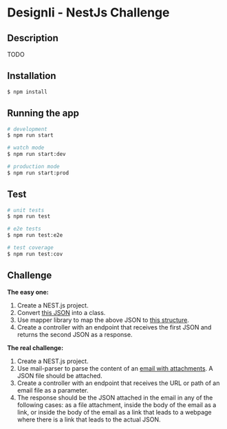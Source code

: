 # Designli - NestJs Challenge

## Description

TODO

## Installation

```bash
$ npm install
```

## Running the app

```bash
# development
$ npm run start

# watch mode
$ npm run start:dev

# production mode
$ npm run start:prod
```

## Test

```bash
# unit tests
$ npm run test

# e2e tests
$ npm run test:e2e

# test coverage
$ npm run test:cov
```

## Challenge

**The easy one:**

1. Create a NEST.js project.
2. Convert [this JSON](https://github.com/aws/aws-lambda-go/blob/main/events/testdata/ses-sns-event.json) into a class.
3. Use mapper library to map the above JSON to [this structure](https://pastebin.com/bNgAT6Rp).
4. Create a controller with an endpoint that receives the first JSON and returns the second JSON as a response.

**The real challenge:**

1. Create a NEST.js project.
2. Use mail-parser to parse the content of an [email with attachments](https://support.google.com/mail/answer/9261412?hl=en). A JSON file should be attached.
3. Create a controller with an endpoint that receives the URL or path of an email file as a parameter.
4. The response should be the JSON attached in the email in any of the following cases: as a file attachment, inside the body of the email as a link, or inside the body of the email as a link that leads to a webpage where there is a link that leads to the actual JSON.

